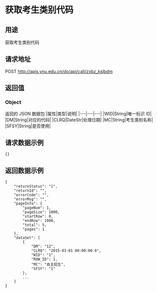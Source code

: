 # 获取考生类别代码

## 用途

获取考生类别代码

## 请求地址

POST http://apis.ynu.edu.cn/do/api/call/zxbz_kslbdm

## 返回值

### Object

返回的 JSON 数据包
|属性|类型|说明|
|---|---|---|
|WID|String|唯一标识 ID|
|DM|String|对应的代码|
|CLRQ|DateStr|处理日期|
|MC|String|考生类别名称|
|SFSY|String|是否使用|

## 请求数据示例

```
{}
```

## 返回数据示例

```
{
    "returnStatus": "1",
    "returnId": "",
    "errorCode": "",
    "errorMsg": "",
    "pageInfo": {
        "pageNum": 1,
        "pageSize": 1000,
        "startRow": 0,
        "endRow": 1000,
        "total": 5,
        "pages": 1
    },
    "dataSet": [
        {
            "DM": "12",
            "CLRQ": "2015-03-01 00:00:00.0",
            "WID": "1",
            "ROW_ID": 1,
            "MC": "自主招生",
            "SFSY": "1"
        },
        ...
    ]
}
```
